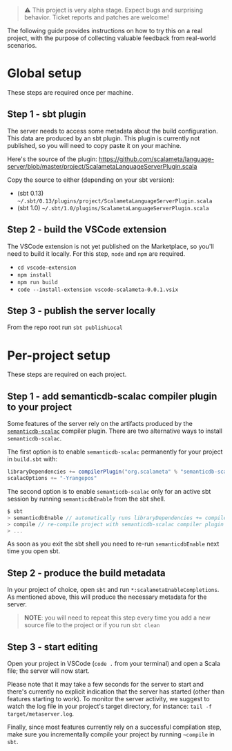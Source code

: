 > ⚠️ This project is very alpha stage. Expect bugs and surprising behavior. Ticket reports and patches are welcome!

The following guide provides instructions on how to try this on a real project, with the purpose
of collecting valuable feedback from real-world scenarios.

# Global setup
These steps are required once per machine.

## Step 1 - sbt plugin
The server needs to access some metadata about the build configuration. This data are produced by
an sbt plugin. This plugin is currently not published, so you will need to copy paste it on your machine.

Here's the source of the plugin: https://github.com/scalameta/language-server/blob/master/project/ScalametaLanguageServerPlugin.scala

Copy the source to either (depending on your sbt version):
- (sbt 0.13) `~/.sbt/0.13/plugins/project/ScalametaLanguageServerPlugin.scala`
- (sbt 1.0) `~/.sbt/1.0/plugins/ScalametaLanguageServerPlugin.scala`

## Step 2 - build the VSCode extension
The VSCode extension is not yet published on the Marketplace, so you'll need to build it locally.
For this step, `node` and `npm` are required.

- `cd vscode-extension`
- `npm install`
- `npm run build`
- `code --install-extension vscode-scalameta-0.0.1.vsix`

## Step 3 - publish the server locally
From the repo root run `sbt publishLocal`

# Per-project setup
These steps are required on each project.

## Step 1 - add semanticdb-scalac compiler plugin to your project
Some features of the server rely on the artifacts produced by the [`semanticdb-scalac`](http://scalameta.org/tutorial/#semanticdb-scalac) compiler plugin.
There are two alternative ways to install `semanticdb-scalac`.

The first option is to enable `semanticdb-scalac` permanently for your project in `build.sbt` with:

```scala
libraryDependencies += compilerPlugin("org.scalameta" % "semanticdb-scalac" % "2.1.2" cross CrossVersion.full)
scalacOptions += "-Yrangepos"
```

The second option is to enable `semanticdb-scalac` only for an active sbt session by running `semanticdbEnable` from the sbt shell.
```scala
$ sbt
> semanticdbEnable // automatically runs libraryDependencies += compilerPlugin(...)
> compile // re-compile project with semanticdb-scalac compiler plugin
> ...
```
As soon as you exit the sbt shell you need to re-run `semanticdbEnable` next time you open sbt.

## Step 2 - produce the build metadata
In your project of choice, open `sbt` and run `*:scalametaEnableCompletions`.
As mentioned above, this will produce the necessary metadata for the server.

> **NOTE**: you will need to repeat this step every time you add a new source file to the project or if you run `sbt clean`

## Step 3 - start editing
Open your project in VSCode (`code .` from your terminal) and open a Scala file; the server will now start.

Please note that it may take a few seconds for the server to start and there's currently no explicit
indication that the server has started (other than features starting to work).
To monitor the server activity, we suggest to watch the log file in your project's target directory,
for instance: `tail -f target/metaserver.log`.

Finally, since most features currently rely on a successful compilation step, make sure you incrementally
compile your project by running `~compile` in `sbt`.
